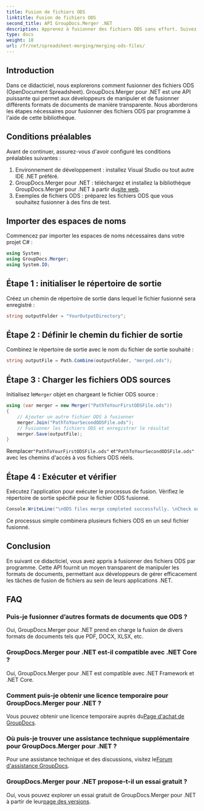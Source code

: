 ```yaml
---
title: Fusion de fichiers ODS
linktitle: Fusion de fichiers ODS
second_title: API GroupDocs.Merger .NET
description: Apprenez à fusionner des fichiers ODS sans effort. Suivez notre guide étape par étape pour une manipulation transparente des documents.
type: docs
weight: 18
url: /fr/net/spreadsheet-merging/merging-ods-files/
---
```

## Introduction
Dans ce didacticiel, nous explorerons comment fusionner des fichiers ODS (OpenDocument Spreadsheet). GroupDocs.Merger pour .NET est une API puissante qui permet aux développeurs de manipuler et de fusionner différents formats de documents de manière transparente. Nous aborderons les étapes nécessaires pour fusionner des fichiers ODS par programme à l'aide de cette bibliothèque.
## Conditions préalables
Avant de continuer, assurez-vous d'avoir configuré les conditions préalables suivantes :
1. Environnement de développement : installez Visual Studio ou tout autre IDE .NET préféré.
2.  GroupDocs.Merger pour .NET : téléchargez et installez la bibliothèque GroupDocs.Merger pour .NET à partir du[site web](https://releases.groupdocs.com/merger/net/).
3. Exemples de fichiers ODS : préparez les fichiers ODS que vous souhaitez fusionner à des fins de test.

## Importer des espaces de noms
Commencez par importer les espaces de noms nécessaires dans votre projet C# :
```csharp
using System; 
using GroupDocs.Merger;
using System.IO;
```
## Étape 1 : initialiser le répertoire de sortie
Créez un chemin de répertoire de sortie dans lequel le fichier fusionné sera enregistré :
```csharp
string outputFolder = "YourOutputDirectory";
```
## Étape 2 : Définir le chemin du fichier de sortie
Combinez le répertoire de sortie avec le nom du fichier de sortie souhaité :
```csharp
string outputFile = Path.Combine(outputFolder, "merged.ods");
```
## Étape 3 : Charger les fichiers ODS sources
 Initialisez le`Merger` objet en chargeant le fichier ODS source :
```csharp
using (var merger = new Merger("PathToYourFirstODSFile.ods"))
{
    // Ajouter un autre fichier ODS à fusionner
    merger.Join("PathToYourSecondODSFile.ods");
    // Fusionner les fichiers ODS et enregistrer le résultat
    merger.Save(outputFile);
}
```
 Remplacer`"PathToYourFirstODSFile.ods"` et`"PathToYourSecondODSFile.ods"` avec les chemins d'accès à vos fichiers ODS réels.
## Étape 4 : Exécuter et vérifier
Exécutez l'application pour exécuter le processus de fusion. Vérifiez le répertoire de sortie spécifié pour le fichier ODS fusionné.
```csharp
Console.WriteLine("\nODS files merge completed successfully. \nCheck output in {0}", outputFolder);
```
Ce processus simple combinera plusieurs fichiers ODS en un seul fichier fusionné.

## Conclusion
En suivant ce didacticiel, vous avez appris à fusionner des fichiers ODS par programme. Cette API fournit un moyen transparent de manipuler les formats de documents, permettant aux développeurs de gérer efficacement les tâches de fusion de fichiers au sein de leurs applications .NET.

## FAQ
### Puis-je fusionner d’autres formats de documents que ODS ?
Oui, GroupDocs.Merger pour .NET prend en charge la fusion de divers formats de documents tels que PDF, DOCX, XLSX, etc.
### GroupDocs.Merger pour .NET est-il compatible avec .NET Core ?
Oui, GroupDocs.Merger pour .NET est compatible avec .NET Framework et .NET Core.
### Comment puis-je obtenir une licence temporaire pour GroupDocs.Merger pour .NET ?
 Vous pouvez obtenir une licence temporaire auprès du[Page d'achat de GroupDocs](https://purchase.groupdocs.com/temporary-license/).
### Où puis-je trouver une assistance technique supplémentaire pour GroupDocs.Merger pour .NET ?
 Pour une assistance technique et des discussions, visitez le[Forum d'assistance GroupDocs](https://forum.groupdocs.com/c/merger/32).
### GroupDocs.Merger pour .NET propose-t-il un essai gratuit ?
 Oui, vous pouvez explorer un essai gratuit de GroupDocs.Merger pour .NET à partir de leur[page des versions](https://releases.groupdocs.com/).